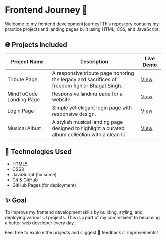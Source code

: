 # Frontend Journey 🚀

Welcome to my frontend development journey! This repository contains my practice projects and landing pages built using HTML, CSS, and JavaScript.

## 🌐 Projects Included

| Project Name                 | Description                | Live Demo                           |
|------------------------------|---------------------------|---------------------|
| Tribute Page  |A responsive tribute page honoring the legacy and sacrifices of freedom fighter Bhagat Singh. |[View]( https://rakhi-dixit03.github.io/Frontend-journey/Tribute-Page/) |
| MindToCode Landing Page   | Responsive landing page for a website. | [View]( https://rakhi-dixit03.github.io/Frontend-journey/MindToCode-landing/) |
| Login Page    |Simple yet elegant login page with responsive design.| [View]( https://rakhi-dixit03.github.io/Frontend-journey/login-Page/) |
| Musical Album |A stylish musical landing page designed to highlight a curated album collection with a clean UI | [View]( https://rakhi-dixit03.github.io/Frontend-journey/Music-landing/)|

## 🧠 Technologies Used
- HTML5
- CSS3
- JavaScript (for some)
- Git & GitHub
- GitHub Pages (for deployment)

## ✨ Goal
To improve my frontend development skills by building, styling, and deploying various UI projects. This is a part of my commitment to becoming a better web developer every day.


Feel free to explore the projects and suggest 💬 feedback or improvements!
